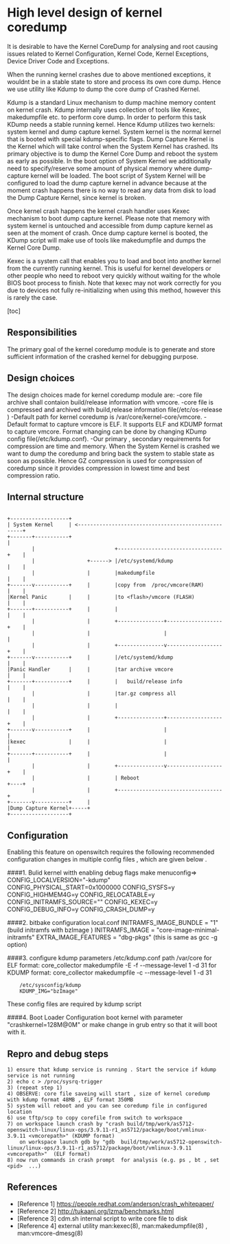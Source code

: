 High level design of kernel coredump
=====================================

It is desirable to have the Kernel CoreDump for analysing and root causing issues related to Kernel Configuration, Kernel Code, Kernel Exceptions, Device Driver Code and Exceptions.

When the running kernel crashes due to above mentioned exceptions, it wouldnt be in a stable state to store and process its own core dump.  Hence we use utility like Kdump to dump the core dump of Crashed Kernel.

Kdump is a standard Linux mechanism to dump machine memory content on kernel crash. Kdump internally uses collection of tools like Kexec, makedumpfile etc. to perform core dump.  In order to perform this task KDump needs a stable running kernel.  Hence Kdump utilizes two kernels: system kernel and dump capture kernel. System kernel is the normal kernel that is booted with special kdump-specific flags.  Dump Capture Kernel is the Kernel which will take control when the System Kernel has crashed.  Its primary objective is to dump the Kernel Core Dump and reboot the system as early as possible.   In the boot option of System Kernel we additionally need to specify/reserve some amount of physical memory where dump-capture kernel will be loaded.  The boot script of System Kernel will be configured to load the dump capture kernel in advance because at the moment crash happens there is no way to read any data from disk to load the Dump Capture Kernel, since kernel is broken.

Once kernel crash happens the kernel crash handler uses Kexec mechanism to boot dump capture kernel. Please note that memory with system kernel is untouched and accessible from dump capture kernel as seen at the moment of crash. Once dump capture kernel is booted, the KDump script will make use of tools like makedumpfile and dumps the Kernel Core Dump.

Kexec is a system call that enables you to load and boot into another kernel from the currently running kernel. This is useful for kernel developers or other people who need to reboot very quickly without waiting for the whole BIOS boot process to finish. Note that kexec may not work correctly for you due to devices not fully re-initializing when using this method, however this is rarely the case.

[toc]


Responsibilities
---------------
The primary goal of the kernel coredump module is to generate and store sufficient information of the crashed kernel for debugging purpose.

Design choices
--------------

The design choices made for kernel coredump module are:
-core file archive shall contaion build/release information with vmcore.
-core file is compressed and archived with build,release information file(/etc/os-release )
-Default path for kernel coredump is /var/core/kernel-core/vmcore.
-Default format to capture vmcore is ELF. It supports ELF and KDUMP format to capture vmcore.
Format changing can be done by changing KDump config file(/etc/kdump.conf).
-Our primary , secondary requirements for compression are time and memory.  When the System Kernel is crashed we want to dump the coredump and bring back the system to stable state as soon as possible.  Hence GZ compression is used for compression of coredump since it provides compression in lowest time and best compression ratio.

Internal structure
------------------
```ditaa

+-------------------+
| System Kernel     | <----------------------------------------------------+
+-------+-----------+                                                      |
        |                          +----------------------------------+    |
        |                 +------> |/etc/systemd/kdump                |    |
        |                 |        |makedumpfile                      |    |
+-------v-----------+     |        |copy from  /proc/vmcore(RAM)      |    |
|Kernel Panic       |     |        |to <flash>/vmcore (FLASH)         |    |
+-------+-----------+     |        |                                  |    |
        |                 |        +---------------+------------------+    |
        |                 |                        |                       |
        |                 |        +---------------v------------------+    |
+-------v-----------+     |        |/etc/systemd/kdump                |    |
|Panic Handler      |     |        |tar archive vmcore                |    |
+-------+-----------+     |        |   build/release info             |    |
        |                 |        |tar.gz compress all               |    |
        |                 |        |                                  |    |
        |                 |        +---------------+------------------+    |
+-------v-----------+     |                        |                       |
|kexec              |     |                        |                       |
+-------+-----------+     |                        |                       |
        |                 |        +---------------v------------------+    |
        |                 |        | Reboot                           +----+
        |                 |        +----------------------------------+
+-------v-----------+     |
|Dump Capture Kernel+-----+
+-------------------+

```



Configuration
-------------
Enabling this feature on openswitch requires the following recommended configuration changes in multiple config files , which are given below .

####1.	Bulid kernel witth enabling debug flags
         make menuconfig=>
         CONFIG_LOCALVERSION="-kdump"
         CONFIG_PHYSICAL_START=0x1000000
         CONFIG_SYSFS=y
         CONFIG_HIGHMEM4G=y
         CONFIG_RELOCATABLE=y
         CONFIG_INITRAMFS_SOURCE=""
         CONFIG_KEXEC=y
         CONFIG_DEBUG_INFO=y
         CONFIG_CRASH_DUMP=y


####2.	bitbake configuration  local.conf
        INITRAMFS_IMAGE_BUNDLE = "1"           (build initramfs with bzImage )
        INITRAMFS_IMAGE = "core-image-minimal-initramfs"
        EXTRA_IMAGE_FEATURES = "dbg-pkgs"     (this is same as gcc -g option)

####3.  configure kdump parameters
        /etc/kdump.conf
        path /var/core
        for ELF format:
        core_collector makedumpfile -E -f --message-level 1 -d 31
        for KDUMP format:
        core_collector makedumpfile -c --message-level 1 -d 31

        /etc/sysconfig/kdump
        KDUMP_IMG="bzImage"

  These config files are required by kdump script

####4.  Boot Loader Configuration
		boot kernel with parameter  "crashkernel=128M@0M" or make change in grub entry so that it will boot with it.

Repro and debug steps
---------------------
    1) ensure that kdump service is running . Start the service if kdump service is not running
    2) echo c > /proc/sysrq-trigger
    3) (repeat step 1)
    4) OBSERVE: core file saveing will start , size of kernel coredump with kdump format 48MB , ELF format 350MB
    5) system will reboot and you can see coredump file in configured location
    6) use tftp/scp to copy corefile from switch to workspace
    7) on workspace launch crash by "crash build/tmp/work/as5712-openswitch-linux/linux-ops/3.9.11-r1_as5712/package/boot/vmlinux-3.9.11 <vmcorepath>" (KDUMP format)
        on workspace launch gdb by "gdb  build/tmp/work/as5712-openswitch-linux/linux-ops/3.9.11-r1_as5712/package/boot/vmlinux-3.9.11 <vmcorepath>"  (ELF format)
    8) now run commands in crash prompt  for analysis (e.g. ps , bt , set <pid>  ...)




References
----------
* [Reference 1] https://people.redhat.com/anderson/crash_whitepaper/
* [Reference 2] http://tukaani.org/lzma/benchmarks.html
* [Reference 3] cdm.sh internal script to write core file to disk
* [Reference 4] external utility man:kexec(8), man:makedumpfile(8) , man:vmcore-dmesg(8)

